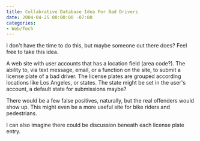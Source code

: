 ```yaml
---
title: Collabrative Database Idea For Bad Drivers
date: 2004-04-25 00:00:00 -07:00
categories:
- Web/Tech
---
```


<p>
I don't have the time to do this, but maybe someone out there does? Feel free to take this idea.
</p>
<p>
A web site with user accounts that has a location field (area code?). The ability to, via text message, email, or a function on the site, to submit a license plate of a bad driver. The license plates are grouped according locations like Los Angeles, or states. The state might be set in the user's account, a default state for submissions maybe?
</p>
<p>
There would be a few false positives, naturally, but the real offenders would show up. This might even be a more useful site for bike riders and pedestrians.
</p>
<p>
I can also imagine there could be discussion beneath each license plate entry.
</p>
